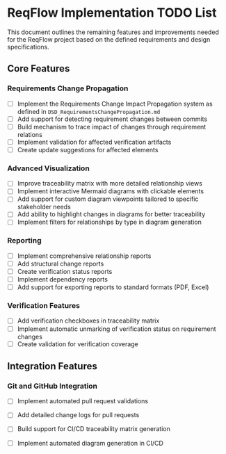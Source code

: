 # ReqFlow Implementation TODO List

This document outlines the remaining features and improvements needed for the ReqFlow project based on the defined requirements and design specifications.

## Core Features


### Requirements Change Propagation
- [ ] Implement the Requirements Change Impact Propagation system as defined in `DSD_RequirementsChangePropagation.md`
- [ ] Add support for detecting requirement changes between commits
- [ ] Build mechanism to trace impact of changes through requirement relations
- [ ] Implement validation for affected verification artifacts
- [ ] Create update suggestions for affected elements

### Advanced Visualization
- [ ] Improve traceability matrix with more detailed relationship views
- [ ] Implement interactive Mermaid diagrams with clickable elements
- [ ] Add support for custom diagram viewpoints tailored to specific stakeholder needs
- [ ] Add ability to highlight changes in diagrams for better traceability
- [ ] Implement filters for relationships by type in diagram generation

### Reporting
- [ ] Implement comprehensive relationship reports
- [ ] Add structural change reports
- [ ] Create verification status reports
- [ ] Implement dependency reports
- [ ] Add support for exporting reports to standard formats (PDF, Excel)

### Verification Features
- [ ] Add verification checkboxes in traceability matrix
- [ ] Implement automatic unmarking of verification status on requirement changes
- [ ] Create validation for verification coverage

## Integration Features

### Git and GitHub Integration
- [ ] Implement automated pull request validations
- [ ] Add detailed change logs for pull requests
- [ ] Build support for CI/CD traceability matrix generation
- [ ] Implement automated diagram generation in CI/CD



